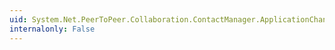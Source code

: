 ```yaml
---
uid: System.Net.PeerToPeer.Collaboration.ContactManager.ApplicationChanged
internalonly: False
---
```

